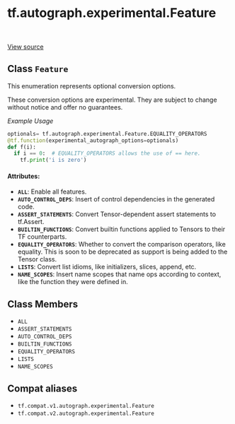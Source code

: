 <div itemscope itemtype="http://developers.google.com/ReferenceObject">
<meta itemprop="name" content="tf.autograph.experimental.Feature" />
<meta itemprop="path" content="Stable" />
<meta itemprop="property" content="ALL"/>
<meta itemprop="property" content="ASSERT_STATEMENTS"/>
<meta itemprop="property" content="AUTO_CONTROL_DEPS"/>
<meta itemprop="property" content="BUILTIN_FUNCTIONS"/>
<meta itemprop="property" content="EQUALITY_OPERATORS"/>
<meta itemprop="property" content="LISTS"/>
<meta itemprop="property" content="NAME_SCOPES"/>
</div>

# tf.autograph.experimental.Feature

<!-- Insert buttons and diff -->

<table class="tfo-notebook-buttons tfo-api" align="left">
</table>

<a target="_blank" href="/code/stable/tensorflow/python/autograph/core/converter.py">View source</a>



## Class `Feature`

This enumeration represents optional conversion options.



<!-- Placeholder for "Used in" -->

These conversion options are experimental. They are subject to change without
notice and offer no guarantees.

_Example Usage_

```python
optionals= tf.autograph.experimental.Feature.EQUALITY_OPERATORS
@tf.function(experimental_autograph_options=optionals)
def f(i):
  if i == 0:  # EQUALITY_OPERATORS allows the use of == here.
    tf.print('i is zero')
```

#### Attributes:


* <b>`ALL`</b>: Enable all features.
* <b>`AUTO_CONTROL_DEPS`</b>: Insert of control dependencies in the generated code.
* <b>`ASSERT_STATEMENTS`</b>: Convert Tensor-dependent assert statements to tf.Assert.
* <b>`BUILTIN_FUNCTIONS`</b>: Convert builtin functions applied to Tensors to
  their TF counterparts.
* <b>`EQUALITY_OPERATORS`</b>: Whether to convert the comparison operators, like
  equality. This is soon to be deprecated as support is being added to the
  Tensor class.
* <b>`LISTS`</b>: Convert list idioms, like initializers, slices, append, etc.
* <b>`NAME_SCOPES`</b>: Insert name scopes that name ops according to context, like the
  function they were defined in.

## Class Members

* `ALL` <a id="ALL"></a>
* `ASSERT_STATEMENTS` <a id="ASSERT_STATEMENTS"></a>
* `AUTO_CONTROL_DEPS` <a id="AUTO_CONTROL_DEPS"></a>
* `BUILTIN_FUNCTIONS` <a id="BUILTIN_FUNCTIONS"></a>
* `EQUALITY_OPERATORS` <a id="EQUALITY_OPERATORS"></a>
* `LISTS` <a id="LISTS"></a>
* `NAME_SCOPES` <a id="NAME_SCOPES"></a>


## Compat aliases

* `tf.compat.v1.autograph.experimental.Feature`
* `tf.compat.v2.autograph.experimental.Feature`

